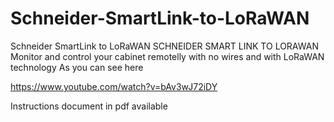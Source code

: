 # Schneider-SmartLink-to-LoRaWAN
Schneider SmartLink to LoRaWAN
SCHNEIDER SMART LINK TO LORAWAN
Monitor and control your cabinet remotelly with no wires and with LoRaWAN technology
As you can see here

https://www.youtube.com/watch?v=bAv3wJ72iDY



Instructions document in pdf available

